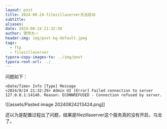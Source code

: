 ```yaml
---
layout: post
title: 2024-08-24-filezillaserver无法启动
subtitle: 
aliases: 
date: 2024-08-24 21:32:50
author: 雯饰太一
header-img: img/post-bg-default.jpeg
tags:
  - ftp
  - filezillaserver
typora-copy-images-to: ../img/post
typora-root-url: ../
---
```

问题如下：

```
<Date/Time> Info [Type] Message
<2024/8/24 21:32:29> Admin UI [Error] Failed connection to server 127.0.0.1:14148. Reason: ECONNREFUSED - Connection refused by server.
```

![[assets/Pasted image 20240824213424.png]]

还以为是配置过程出了问题，结果是filezillaserver这个服务真的没有开启，乌龙了。